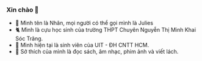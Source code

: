 ### Xin chào 👋
- 🐇 Mình tên là Nhân, mọi người có thể gọi mình là Julies
- 🐈 Mình là cựu học sinh của trường THPT Chuyên Nguyễn Thị Minh Khai Sóc Trăng.
- 🐸 Mình hiện tại là sinh viên của UIT - ĐH CNTT HCM.
- 🤔 Sở thích của mình là đọc sách, âm nhạc, phim ảnh và viết lách.



